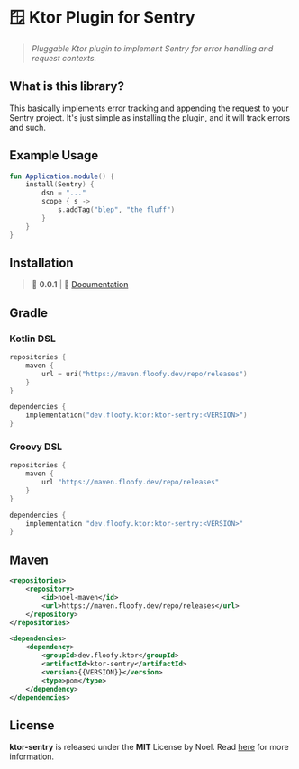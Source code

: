 # 🪟 Ktor Plugin for Sentry
> *Pluggable Ktor plugin to implement Sentry for error handling and request contexts.*

## What is this library?
This basically implements error tracking and appending the request to your Sentry project. It's just simple as installing the plugin,
and it will track errors and such.

## Example Usage
```kotlin
fun Application.module() {
    install(Sentry) {
        dsn = "..."
        scope { s ->
            s.addTag("blep", "the fluff")
        }
    }
}
```

## Installation
> :eyes: **0.0.1** | :scroll: [Documentation](https://auguwu.github.io/sentry-ktor)

## Gradle
### Kotlin DSL
```kotlin
repositories {
    maven {
        url = uri("https://maven.floofy.dev/repo/releases")
    }
}

dependencies {
    implementation("dev.floofy.ktor:ktor-sentry:<VERSION>")
}
```

### Groovy DSL
```groovy
repositories {
    maven {
        url "https://maven.floofy.dev/repo/releases"
    }
}

dependencies {
    implementation "dev.floofy.ktor:ktor-sentry:<VERSION>"
}
```

## Maven
```xml
<repositories>
    <repository>
        <id>noel-maven</id>
        <url>https://maven.floofy.dev/repo/releases</url>
    </repository>
</repositories>
```

```xml
<dependencies>
    <dependency>
        <groupId>dev.floofy.ktor</groupId>
        <artifactId>ktor-sentry</artifactId>
        <version>{{VERSION}}</version>
        <type>pom</type>
    </dependency>
</dependencies>
```

## License
**ktor-sentry** is released under the **MIT** License by Noel. Read [here](/LICENSE) for more information.
